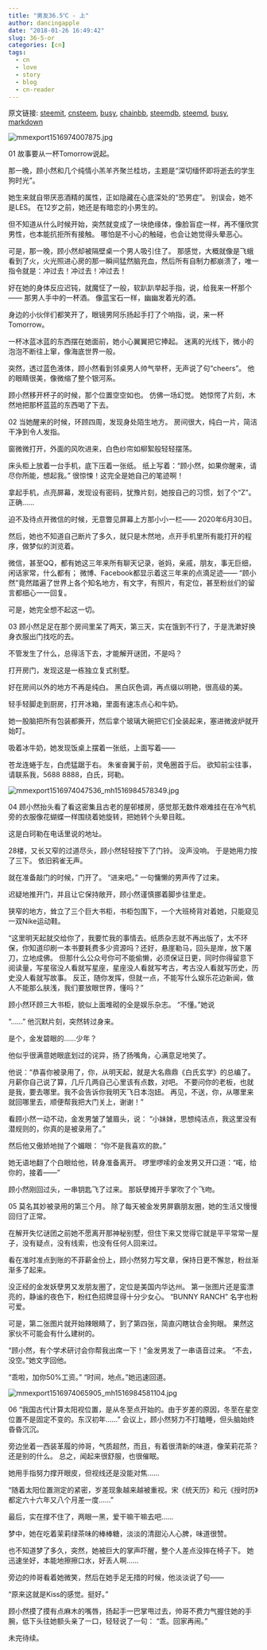 ```yaml
---
title: "男友36.5℃ - 上"
author: dancingapple
date: "2018-01-26 16:49:42"
slug: 36-5-or
categories: [cn]
tags: 
  - cn
  - love
  - story
  - blog
  - cn-reader
---
```


原文链接: [steemit](https://steemit.com), [cnsteem](https://cnsteem.com), [busy](https://busy.org), [chainbb](https://chainbb.com), [steemdb](https://steemdb.com), [steemd](https://steemd.com), [busy](https://busy.org), [markdown](https://raw.githubusercontent.com/pzhaonet/steem_dancingapple/master/content/post/36-5-or.md)

![mmexport1516974007875.jpg](https://steemitimages.com/DQmSVGc9nUXnGBcfyb3GbYAkGL4G2ahMGjdFe8qitMpW5oh/mmexport1516974007875.jpg)
 
01
故事要从一杯Tomorrow说起。
 
那一晚，顾小然和几个纯情小羔羊齐聚兰桂坊，主题是“深切缅怀即将逝去的学生狗时光”。
 
她生来就自带厌恶酒精的属性，正如隐藏在心底深处的“恐男症”。
别误会，她不是LES。
在12岁之前，她还是有暗恋的小男生的。
 
但不知道从什么时候开始，突然就变成了一块绝缘体，像脸盲症一样，再不懂欣赏男性，也本能抗拒所有接触。
哪怕是不小心的触碰，也会让她觉得头晕恶心。
 
可是，那一晚，顾小然却被隔壁桌一个男人吸引住了。
那感觉，大概就像是飞蛾看到了火，火光照进心房的那一瞬间猛然脑充血，然后所有自制力都崩溃了，唯一指令就是：冲过去！冲过去！冲过去！
 
好在她的身体反应迟钝，就魔怔了一般，软趴趴举起手指，说，给我来一杯那个——
那男人手中的一杯酒。
像蓝宝石一样，幽幽发着光的酒。
 
身边的小伙伴们都笑开了，眼镜男阿乐扬起手打了个响指，说，来一杯Tomorrow。
 
一杯冰蓝冰蓝的东西摆在她面前，她小心翼翼把它捧起。
迷离的光线下，微小的泡泡不断往上窜，像海底世界一般。
 
突然，透过蓝色液体，顾小然看到邻桌男人帅气举杯，无声说了句“cheers”。
他的眼睛很美，像微缩了整个银河系。
 
顾小然移开杯子的时候，那个位置空空如也。
仿佛一场幻觉。
她惊愕了片刻，木然地把那杯蓝蓝的东西喝了下去。
 
02
当她醒来的时候，环顾四周，发现身处陌生地方。
房间很大，纯白一片，简洁干净到令人发指。
 
窗微微打开，外面的风吹进来，白色纱帘如柳絮般轻轻摆荡。
 
床头柜上放着一台手机，底下压着一张纸。
纸上写着：“顾小然，如果你醒来，请尽你所能，想起我。”
很惊悚！这完全是她自己的笔迹啊！
 
拿起手机，点亮屏幕，发现设有密码，犹豫片刻，她按自己的习惯，划了个“Z”。
正确……
 
迫不及待点开微信的时候，无意瞥见屏幕上方那小小一栏——
2020年6月30日。
 
然后，她也不知道自己断片了多久，就只是木然地，点开手机里所有能打开的程序，做梦似的浏览着。
 
微信，甚至QQ，都有她这三年来所有聊天记录，爸妈，亲戚，朋友，事无巨细，闲话家常，什么都有；
微博、Facebook都显示着这三年来的点滴足迹——
“顾小然”竟然踏遍了世界上各个知名地方，有文字，有照片，有定位，甚至粉丝们的留言都细心一一回复。
 
可是，她完全想不起这一切。
 
03
顾小然足足在那个房间里呆了两天，第三天，实在饿到不行了，于是洗漱好换身衣服出门找吃的去。
 
不管发生了什么，总得活下去，才能解开谜团，不是吗？
 
打开房门，发现这是一栋独立复式别墅。
 
好在房间以外的地方不再是纯白。
黑白灰色调，再点缀以明艳，很高级的美。
 
轻手轻脚走到厨房，打开冰箱，里面有速冻点心和牛奶。
 
她一股脑把所有包装都撕开，然后拿个玻璃大碗把它们全装起来，塞进微波炉就开始叮。
 
吸着冰牛奶，她发现饭桌上摆着一张纸，上面写着——
 
苍龙连蜷于左，白虎猛踞于右。
朱雀奋翼于前，灵龟圈首于后。
欲知前尘往事，请联系我，5688 8888，白氏，珂勒。
 
![mmexport1516974047536_mh1516984578349.jpg](https://steemitimages.com/DQmaoLWgwo32Qi1nX9Z59bWvkA3zm7cR395VkxcjMhzQw3w/mmexport1516974047536_mh1516984578349.jpg)

04
顾小然抬头看了看这密集且古老的屋邨楼房，感觉那无数件艰难挂在在冷气机旁的衣服像花蝴蝶一样围绕着她旋转，把她转个头晕目眩。
 
这是白珂勒在电话里说的地址。
 
28楼，又长又窄的过道尽头，顾小然轻轻按下了门铃。
没声没响。
于是她用力按了三下。
依旧鸦雀无声。
 
就在准备敲门的时候，门开了。
“进来吧。”
一句慵懒的男声传了过来。
 
迟疑地推开门，并且让它保持敞开，顾小然谨慎挪着脚步往里走。
 
狭窄的地方，耸立了三个巨大书柜，书柜包围下，一个大班椅背对着她，只能窥见一双Nike运动鞋。
 
“这里明天起就交给你了，我要忙我的事情去。纸质杂志就不再出版了，太不环保，你知道印刷一本书要耗费多少资源吗？还好，悬崖勒马，回头是岸，放下屠刀，立地成佛。
但那什么公众号你可不能偷懒，必须保证日更，同时你得留意下阅读量，写星宿没人看就写星座，星座没人看就写考古，考古没人看就写历史，历史没人看就写故事。
反正，随你发挥，但就一点，不能写什么娱乐花边新闻，做人不能那么肤浅，我们要放眼世界，懂吗？”
 
顾小然环顾三大书柜，貌似上面堆砌的全是娱乐杂志。
“不懂。”她说
 
“……”
他沉默片刻，突然转过身来。
 
是个，金发碧眼的……少年？
 
他似乎很满意她眼底划过的诧异，扬了扬嘴角，心满意足地笑了。
 
他说：“恭喜你被录用了，你，从明天起，就是大名鼎鼎《白氏玄学》的总编了。
月薪你自己说了算，几斤几两自己心里该有点数，对吧。
不要问你的老板，也就是我，要去哪里。我不会告诉你我明天飞日本泡妞。
再见，不送，你，从哪里来就回哪里去，顺便帮我把大门关上，谢谢！”
 
看顾小然一动不动，金发男皱了皱眉头，说：
“小妹妹，思想纯洁点，我这里没有潜规则的，你真的是被录用了。”
 
然后他又傲娇地抛了个媚眼：
“你不是我喜欢的款。”
 
她无语地翻了个白眼给他，转身准备离开。
啰里啰嗦的金发男又开口道：“喏，给你的，接着——”
 
顾小然刚回过头，一串钥匙飞了过来。
那妖孽摊开手掌吹了个飞吻。
 

05
莫名其妙被录用的第三个月。
除了每天被金发男屏霸朋友圈，她的生活又慢慢回归了正常。
 
在解开失忆谜团之前她不愿离开那神秘别墅，但住下来又觉得它就是平平常常一屋子，没有疑点，没有线索，也没有任何人回来过。
 
看在准时准点到账的不菲薪金份上，顾小然努力写文章，保持日更不懈怠，粉丝渐渐多了起来。
 
没正经的金发妖孽男又发朋友圈了，定位是美国内华达州。
第一张图片还是蛮漂亮的，静谧的夜色下，粉红色招牌显得十分少女心。
“BUNNY RANCH”
名字也粉可爱。
 
可是，第二张图片就开始辣眼睛了，到了第四张，简直闪瞎钛合金狗眼。
果然这家伙不可能会有什么建树的。
 
“顾小然，有个学术研讨会你帮我出席一下！”金发男发了一串语音过来。
“不去，没空。”她文字回他。
 
“乖啦，加你50%工资。”
“时间，地点。”她迅速回道。
 
![mmexport1516974065905_mh1516984581104.jpg](https://steemitimages.com/DQmZ3yTxcF4q4djJPGhkzGMUYpCSM33bujaeaCxXccRHH7t/mmexport1516974065905_mh1516984581104.jpg)

06
“我国古代计算太阳视位置，是从冬至点开始的。由于岁差的原因，冬至在星空位置不是固定不变的。东汉初年……”
会议上，顾小然努力不打瞌睡，但头脑始终昏昏沉沉。
 
旁边坐着一西装革履的帅哥，气质超然，而且，有着很清新的味道，像茉莉花茶？还是别的什么。
总之，闻起来很舒服，也很催眠。
 
她用手指努力撑开眼皮，但视线还是没能对焦……
 
“随着太阳位置测定的紧密，岁差现象越来越被重视。宋《统天历》和元《授时历》都定六十六年又八个月差一度……”
 
最后，实在撑不住了，两眼一黑，爱干嘛干嘛去吧……
 
梦中，她在吃着茉莉绿茶味的棒棒糖，淡淡的清甜沁人心脾，味道很赞。
 
也不知道梦了多久，突然，她被巨大的掌声吓醒，整个人差点没摔在椅子下。
她迅速坐好，本能地擦擦口水，好丢人啊……
 
旁边的帅哥看着她微笑，然后在她手足无措的时候，他淡淡说了句——
 
“原来这就是Kiss的感觉。挺好。”
 
顾小然摸了摸有点麻木的嘴唇，扬起手一巴掌甩过去，帅哥不费力气握住她的手腕，低下头往她额头亲了一口，轻轻说了一句：
“乖。回家再闹。”
 
 
 
未完待续。
